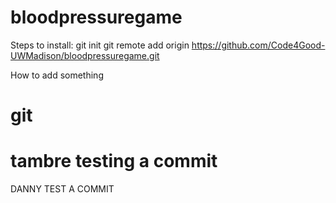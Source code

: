# bloodpressuregame
Steps to install:
git init
git remote add origin https://github.com/Code4Good-UWMadison/bloodpressuregame.git

How to add something

git 
=======
tambre testing a commit
=======
DANNY TEST A COMMIT

